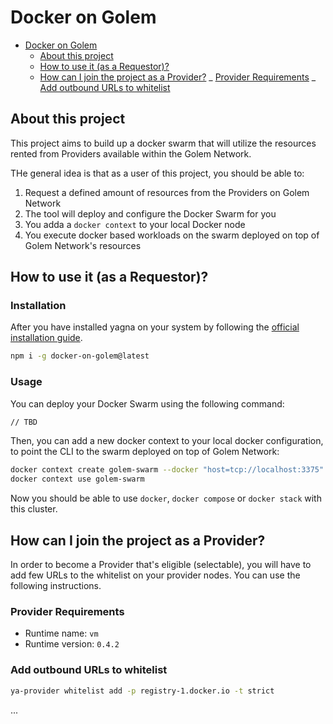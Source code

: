 # Docker on Golem

<!-- TOC -->

- [Docker on Golem](#docker-on-golem)
  - [About this project](#about-this-project)
  - [How to use it (as a Requestor)?](#how-to-use-it-as-a-requestor)
  - [How can I join the project as a Provider?](#how-can-i-join-the-project-as-a-provider)
  _ [Provider Requirements](#provider-requirements)
  _ [Add outbound URLs to whitelist](#add-outbound-urls-to-whitelist)
  <!-- TOC -->

## About this project

This project aims to build up a docker swarm that will utilize the resources rented from Providers available within the Golem Network.

THe general idea is that as a user of this project, you should be able to:

1. Request a defined amount of resources from the Providers on Golem Network
2. The tool will deploy and configure the Docker Swarm for you
3. You adda a `docker context` to your local Docker node
4. You execute docker based workloads on the swarm deployed on top of Golem Network's resources

## How to use it (as a Requestor)?

### Installation

After you have installed yagna on your system by following the [official installation guide](https://docs.golem.network/docs/quickstarts/js-quickstart#installing-and-running-yagna-4).

```bash
npm i -g docker-on-golem@latest
```

### Usage

You can deploy your Docker Swarm using the following command:

```bash
// TBD
```

Then, you can add a new docker context to your local docker configuration, to point the CLI to the swarm deployed on top of Golem Network:

```bash
docker context create golem-swarm --docker "host=tcp://localhost:3375"
docker context use golem-swarm
```

Now you should be able to use `docker`, `docker compose` or `docker stack` with this cluster.

## How can I join the project as a Provider?

In order to become a Provider that's eligible (selectable), you will have to add few URLs to the whitelist on your provider nodes. You can use the following instructions.

### Provider Requirements

- Runtime name: `vm`
- Runtime version: `0.4.2`

### Add outbound URLs to whitelist

```bash
ya-provider whitelist add -p registry-1.docker.io -t strict
```

...
